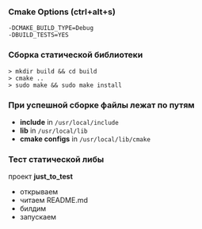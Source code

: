 ### Cmake Options (ctrl+alt+s)
```
-DCMAKE_BUILD_TYPE=Debug
-DBUILD_TESTS=YES
```

### Сборка статической библиотеки

```
> mkdir build && cd build
> cmake ..
> sudo make && sudo make install
```

### При успешной сборке файлы лежат по путям

- **include** in `/usr/local/include`
- **lib** in `/usr/local/lib`
- **cmake configs** in `/usr/local/lib/cmake`

### Тест статической либы

проект **just_to_test**

- открываем
- читаем README.md
- билдим
- запускаем
